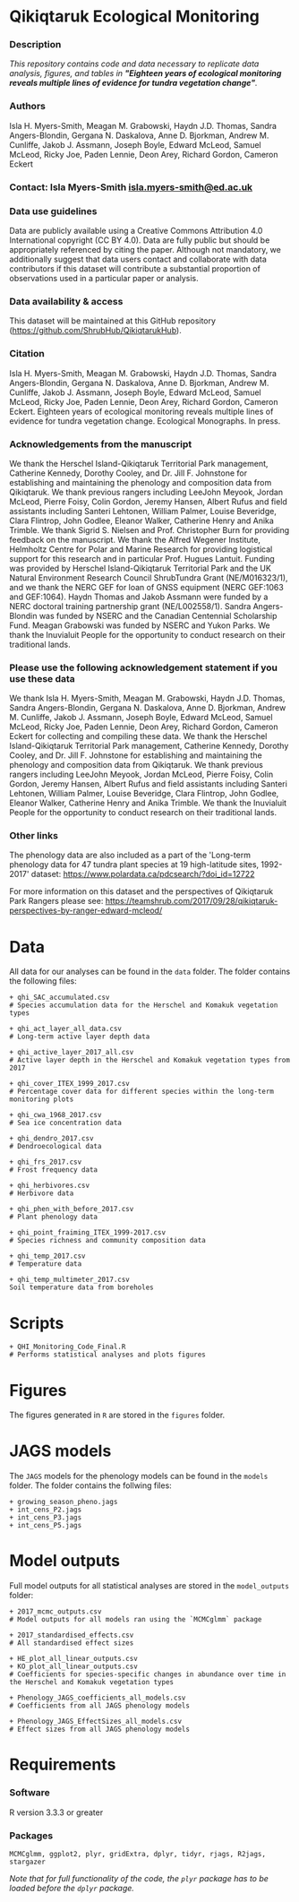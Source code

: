 # Qikiqtaruk Ecological Monitoring

### Description
_This repository contains code and data necessary to replicate data analysis, figures, and tables in __"Eighteen years of ecological monitoring reveals multiple lines of evidence for tundra vegetation change"__._

### Authors
Isla H. Myers-Smith, Meagan M. Grabowski, Haydn J.D. Thomas, Sandra Angers-Blondin, Gergana N. Daskalova, Anne D. Bjorkman, Andrew M. Cunliffe, Jakob J. Assmann, Joseph Boyle, Edward McLeod, Samuel McLeod, Ricky Joe, Paden Lennie, Deon Arey, Richard Gordon, Cameron Eckert

### Contact: Isla Myers-Smith isla.myers-smith@ed.ac.uk

### Data use guidelines
Data are publicly available using a Creative Commons Attribution 4.0 International copyright (CC BY 4.0). Data are fully public but should be appropriately referenced by citing the paper. Although not mandatory, we additionally suggest that data users contact and collaborate with data contributors if this dataset will contribute a substantial proportion of observations used in a particular paper or analysis.

### Data availability & access
This dataset will be maintained at this GitHub repository (https://github.com/ShrubHub/QikiqtarukHub).

### Citation
Isla H. Myers-Smith, Meagan M. Grabowski, Haydn J.D. Thomas, Sandra Angers-Blondin, Gergana N. Daskalova, Anne D. Bjorkman, Andrew M. Cunliffe, Jakob J. Assmann, Joseph Boyle, Edward McLeod, Samuel McLeod, Ricky Joe, Paden Lennie, Deon Arey, Richard Gordon, Cameron Eckert. Eighteen years of ecological monitoring reveals multiple lines of evidence for tundra vegetation change. Ecological Monographs. In press.

### Acknowledgements from the manuscript
We thank the Herschel Island-Qikiqtaruk Territorial Park management, Catherine Kennedy, Dorothy Cooley, and Dr. Jill F. Johnstone for establishing and maintaining the phenology and composition data from Qikiqtaruk. We thank previous rangers including LeeJohn Meyook, Jordan McLeod, Pierre Foisy, Colin Gordon, Jeremy Hansen, Albert Rufus and field assistants including Santeri Lehtonen, William Palmer, Louise Beveridge, Clara Flintrop, John Godlee, Eleanor Walker, Catherine Henry and Anika Trimble. We thank Sigrid S. Nielsen and Prof. Christopher Burn for providing feedback on the manuscript. We thank the Alfred Wegener Institute, Helmholtz Centre for Polar and Marine Research for providing logistical support for this research and in particular Prof. Hugues Lantuit. Funding was provided by Herschel Island-Qikiqtaruk Territorial Park and the UK Natural Environment Research Council ShrubTundra Grant (NE/M016323/1), and we thank the NERC GEF for loan of GNSS equipment (NERC GEF:1063 and GEF:1064). Haydn Thomas and Jakob Assmann were funded by a NERC doctoral training partnership grant (NE/L002558/1). Sandra Angers-Blondin was funded by NSERC and the Canadian Centennial Scholarship Fund. Meagan Grabowski was funded by NSERC and Yukon Parks. We thank the Inuvialuit People for the opportunity to conduct research on their traditional lands.

### Please use the following acknowledgement statement if you use these data
We thank Isla H. Myers-Smith, Meagan M. Grabowski, Haydn J.D. Thomas, Sandra Angers-Blondin, Gergana N. Daskalova, Anne D. Bjorkman, Andrew M. Cunliffe, Jakob J. Assmann, Joseph Boyle, Edward McLeod, Samuel McLeod, Ricky Joe, Paden Lennie, Deon Arey, Richard Gordon, Cameron Eckert for collecting and compiling these data. We thank the Herschel Island-Qikiqtaruk Territorial Park management, Catherine Kennedy, Dorothy Cooley, and Dr. Jill F. Johnstone for establishing and maintaining the phenology and composition data from Qikiqtaruk. We thank previous rangers including LeeJohn Meyook, Jordan McLeod, Pierre Foisy, Colin Gordon, Jeremy Hansen, Albert Rufus and field assistants including Santeri Lehtonen, William Palmer, Louise Beveridge, Clara Flintrop, John Godlee, Eleanor Walker, Catherine Henry and Anika Trimble. We thank the Inuvialuit People for the opportunity to conduct research on their traditional lands.

### Other links
The phenology data are also included as a part of the 'Long-term phenology data for 47 tundra plant species at 19 high-latitude sites, 1992-2017' dataset:
https://www.polardata.ca/pdcsearch/?doi_id=12722

For more information on this dataset and the perspectives of Qikiqtaruk Park Rangers please see:
https://teamshrub.com/2017/09/28/qikiqtaruk-perspectives-by-ranger-edward-mcleod/

# Data

All data for our analyses can be found in the `data` folder. The folder contains the following files:

```
+ qhi_SAC_accumulated.csv	
# Species accumulation data for the Herschel and Komakuk vegetation types

+ qhi_act_layer_all_data.csv
# Long-term active layer depth data

+ qhi_active_layer_2017_all.csv
# Active layer depth in the Herschel and Komakuk vegetation types from 2017

+ qhi_cover_ITEX_1999_2017.csv	
# Percentage cover data for different species within the long-term monitoring plots

+ qhi_cwa_1968_2017.csv	
# Sea ice concentration data

+ qhi_dendro_2017.csv	
# Dendroecological data

+ qhi_frs_2017.csv	
# Frost frequency data

+ qhi_herbivores.csv	
# Herbivore data

+ qhi_phen_with_before_2017.csv	
# Plant phenology data

+ qhi_point_fraiming_ITEX_1999-2017.csv	
# Species richness and community composition data

+ qhi_temp_2017.csv	
# Temperature data

+ qhi_temp_multimeter_2017.csv
Soil temperature data from boreholes

```

# Scripts

```
+ QHI_Monitoring_Code_Final.R
# Performs statistical analyses and plots figures
```

# Figures

The figures generated in `R` are stored in the `figures` folder.

# JAGS models

The `JAGS` models for the phenology models can be found in the `models` folder. The folder contains the follwing files:

```
+ growing_season_pheno.jags
+ int_cens_P2.jags
+ int_cens_P3.jags
+ int_cens_P5.jags
```

# Model outputs

Full model outputs for all statistical analyses are stored in the `model_outputs` folder:

```
+ 2017_mcmc_outputs.csv
# Model outputs for all models ran using the `MCMCglmm` package

+ 2017_standardised_effects.csv
# All standardised effect sizes

+ HE_plot_all_linear_outputs.csv
+ KO_plot_all_linear_outputs.csv
# Coefficients for species-specific changes in abundance over time in the Herschel and Komakuk vegetation types

+ Phenology_JAGS_coefficients_all_models.csv
# Coefficients from all JAGS phenology models

+ Phenology_JAGS_EffectSizes_all_models.csv
# Effect sizes from all JAGS phenology models
```

# Requirements

### Software
R version 3.3.3 or greater

### Packages
`MCMCglmm, ggplot2, plyr, gridExtra, dplyr, tidyr, rjags, R2jags, stargazer`

_Note that for full functionality of the code, the `plyr` package has to be loaded before the `dplyr` package._
